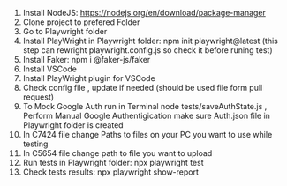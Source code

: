 1. Install NodeJS: https://nodejs.org/en/download/package-manager
2. Clone project to prefered Folder
3. Go to Playwright folder
4. Install PlayWright in Playwright folder:
   npm init playwright@latest
   (this step can rewright playwright.config.js so check it before runing test)
6. Install Faker:
    npm i @faker-js/faker
7. Install VSCode
8. Install PlayWright plugin for VSCode
9. Check config file , update if needed (should be used file form pull request)
10. To Mock Google Auth run in Terminal
    node tests/saveAuthState.js ,
    Perform Manual Google Authentigication
    make sure Auth.json file in Playwright folder is created
11. In C7424 file  change Paths to files on your PC you want to use while testing
12. In C5654 file change path to file you want to upload
13. Run tests in Playwright folder: npx playwright test
14. Check tests results: npx playwright show-report
